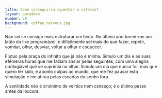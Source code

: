 ```yaml
---
title: Como conseguiria aguentar a cafeína?
layout: paradoxo
number: 50
background: coffee_nervous.jpg
---
```


Não sei se consigo mais estruturar um texto. No último ano tornei-me um latão do lixo programável, e dificilmente sei mais do que fazer, repetir, vomitar, olhar, desviar, voltar a olhar e esquecer.

Flutuo pela praça do infinito que já não é minha. Simulo um dia e as suas efémeras horas que me faziam ansiar pelas seguintes, com uma alegria contagiável que se suprimia no olhar. Simulo um dia que nunca foi, mas que quero ter sido, e aponto culpas ao mundo, que me fez pausar esta simulação e me atirou pelas escadas do sonho fora.

A senilidade não é sinónimo de velhice nem cansaço; é o último passo antes da loucura.
